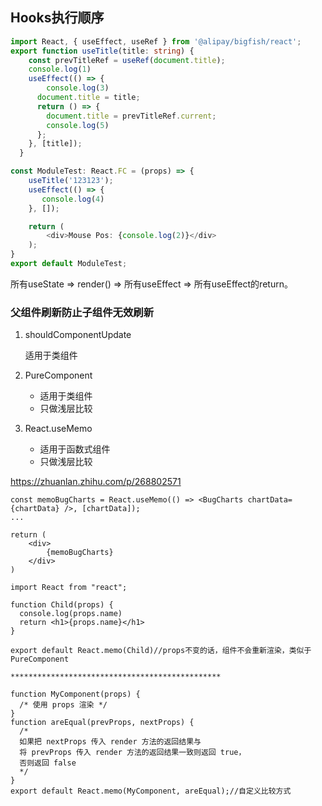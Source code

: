 ## Hooks执行顺序

```typescript
import React, { useEffect, useRef } from '@alipay/bigfish/react';
export function useTitle(title: string) {
    const prevTitleRef = useRef(document.title);
    console.log(1)
    useEffect(() => {
        console.log(3)
      document.title = title;
      return () => {
        document.title = prevTitleRef.current;
        console.log(5)
      };
    }, [title]);
  }

const ModuleTest: React.FC = (props) => {
    useTitle('123123');
    useEffect(() => {
       console.log(4)
    }, []);

    return (
        <div>Mouse Pos: {console.log(2)}</div>
    );
}
export default ModuleTest;
```

所有useState => render() => 所有useEffect => 所有useEffect的return。



### 父组件刷新防止子组件无效刷新

1. shouldComponentUpdate

   适用于类组件

   

2. PureComponent

   - 适用于类组件
   -  只做浅层比较

   

3. React.useMemo

   - 适用于函数式组件
   - 只做浅层比较

https://zhuanlan.zhihu.com/p/268802571

```react
const memoBugCharts = React.useMemo(() => <BugCharts chartData={chartData} />, [chartData]);
...

return (
	<div>
    	{memoBugCharts}
    </div>
)
```

```react
import React from "react";

function Child(props) {
  console.log(props.name)
  return <h1>{props.name}</h1>
}

export default React.memo(Child)//props不变的话，组件不会重新渲染，类似于PureComponent

***********************************************
    
function MyComponent(props) {
  /* 使用 props 渲染 */
}
function areEqual(prevProps, nextProps) {
  /*
  如果把 nextProps 传入 render 方法的返回结果与
  将 prevProps 传入 render 方法的返回结果一致则返回 true，
  否则返回 false
  */
}
export default React.memo(MyComponent, areEqual);//自定义比较方式
```


